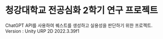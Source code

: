 # 청강대학교 전공심화 2학기 연구 프로젝트
ChatGPT API를 사용하여 퀘스트를 생성하고 실용성을 판단하기 위한 프로젝트.
Version : Unity URP 2D 2022.3.39f1

